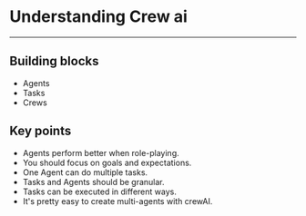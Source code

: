 # Understanding Crew ai

---

## Building blocks

- Agents
- Tasks
- Crews

## Key points

- Agents perform better when role-playing.
- You should focus on goals and expectations.
- One Agent can do multiple tasks.
- Tasks and Agents should be granular.
- Tasks can be executed in different ways.
- It's pretty easy to create multi-agents with crewAI.

